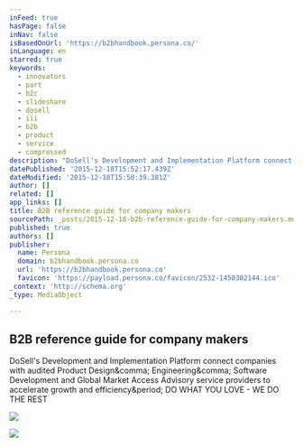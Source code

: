 ```yaml
---
inFeed: true
hasPage: false
inNav: false
isBasedOnUrl: 'https://b2bhandbook.persona.co/'
inLanguage: en
starred: true
keywords:
  - innovators
  - part
  - b2c
  - slideshare
  - dosell
  - iii
  - b2b
  - product
  - service
  - compressed
description: "DoSell's Development and Implementation Platform connect companies with audited Product Design, Engineering, Software Development and Global Market Access Advisory service providers to accelerate growth and efficiency. DO WHAT YOU LOVE - WE DO THE REST"
datePublished: '2015-12-18T15:52:17.439Z'
dateModified: '2015-12-18T15:50:39.381Z'
author: []
related: []
app_links: []
title: B2B reference guide for company makers
sourcePath: _posts/2015-12-18-b2b-reference-guide-for-company-makers.md
published: true
authors: []
publisher:
  name: Persona
  domain: b2bhandbook.persona.co
  url: 'https://b2bhandbook.persona.co'
  favicon: 'https://payload.persona.co/favicon/2532-1450302144.ico'
_context: 'http://schema.org'
_type: MediaObject

---
```

<article style=""><h1>B2B reference guide for company makers</h1><p>DoSell's Development and Implementation Platform connect companies with audited Product Design&amp;comma; Engineering&amp;comma; Software Development and Global Market Access Advisory service providers to accelerate growth and efficiency&amp;period; DO WHAT YOU LOVE - WE DO THE REST</p><img src="https://payload.persona.co/1/0/2532/headerimg/profile_1450302064.jpg" /></article>

![](https://the-grid-user-content.s3-us-west-2.amazonaws.com/974f075e-a8dd-4be6-a3bd-5b1575c3af69.jpg)